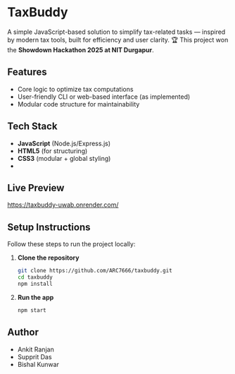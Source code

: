 # TaxBuddy

A simple JavaScript-based solution to simplify tax-related tasks — inspired by modern tax tools, built for efficiency and user clarity.
🏆 This project won the **Showdown Hackathon 2025 at NIT Durgapur**.

## Features
- Core logic to optimize tax computations
- User-friendly CLI or web-based interface (as implemented)
- Modular code structure for maintainability

## Tech Stack
 
- **JavaScript** (Node.js/Express.js) 
- **HTML5** (for structuring)
- **CSS3** (modular + global styling)
- 
## Live Preview
https://taxbuddy-uwab.onrender.com/

## Setup Instructions

Follow these steps to run the project locally:

1. **Clone the repository**
   ```bash
   git clone https://github.com/ARC7666/taxbuddy.git
   cd taxbuddy
   npm install

3.  **Run the app**
    ```bash
    npm start

## Author
- Ankit Ranjan    
- Supprit Das
- Bishal Kunwar  
